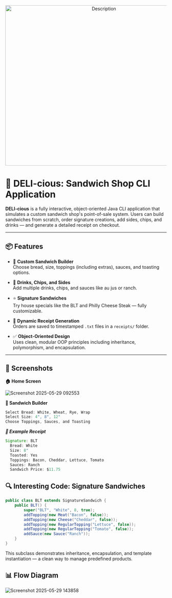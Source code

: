 <div align="center">
<img src="https://github.com/user-attachments/assets/4750c029-5385-44a2-bf3b-a23df5757278" alt="Description" width="600" height="500">
</div>


# 🥪 DELI-cious: Sandwich Shop CLI Application

**DELI-cious** is a fully interactive, object-oriented Java CLI application that simulates a custom sandwich shop's point-of-sale system. Users can build sandwiches from scratch, order signature creations, add sides, chips, and drinks — and generate a detailed receipt on checkout.

---

## 📦 Features

- 🍞 **Custom Sandwich Builder**  
  Choose bread, size, toppings (including extras), sauces, and toasting options.

- 🥤 **Drinks, Chips, and Sides**  
  Add multiple drinks, chips, and sauces like au jus or ranch.

- ⭐ **Signature Sandwiches**  
  Try house specials like the BLT and Philly Cheese Steak — fully customizable.

- 🧾 **Dynamic Receipt Generation**  
  Orders are saved to timestamped `.txt` files in a `receipts/` folder.

- ✅ **Object-Oriented Design**  
  Uses clean, modular OOP principles including inheritance, polymorphism, and encapsulation.

---

## 📸 Screenshots
**🏠 Home Screen**

![Screenshot 2025-05-29 092553](https://github.com/user-attachments/assets/4a0f07ae-8560-438d-8d12-c82c9c3a7446)

**🥪 Sandwich Builder**
```java
Select Bread: White, Wheat, Rye, Wrap
Select Size: 4", 8", 12"
Choose Toppings, Sauces, and Toasting
```
***🧾 Example Receipt***

```java
Signature: BLT
  Bread: White
  Size: 8"
  Toasted: Yes
  Toppings: Bacon, Cheddar, Lettuce, Tomato
  Sauces: Ranch
  Sandwich Price: $11.75
```

## 🔍 Interesting Code: Signature Sandwiches

```java
public class BLT extends SignatureSandwich {
    public BLT() {
        super("BLT", "White", 8, true);
        addTopping(new Meat("Bacon", false));
        addTopping(new Cheese("Cheddar", false));
        addTopping(new RegularTopping("Lettuce", false));
        addTopping(new RegularTopping("Tomato", false));
        addSauce(new Sauce("Ranch"));
    }
}
```

This subclass demonstrates inheritance, encapsulation, and template instantiation — a clean way to manage predefined products.

## 📊 Flow Diagram

![Screenshot 2025-05-29 143858](https://github.com/user-attachments/assets/a88cf04d-85b0-4116-a74e-b04e6b2642ae)
